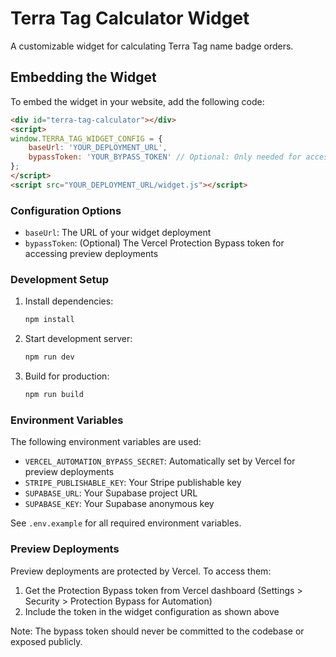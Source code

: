# Terra Tag Calculator Widget

A customizable widget for calculating Terra Tag name badge orders.

## Embedding the Widget

To embed the widget in your website, add the following code:

```html
<div id="terra-tag-calculator"></div>
<script>
window.TERRA_TAG_WIDGET_CONFIG = {
    baseUrl: 'YOUR_DEPLOYMENT_URL',
    bypassToken: 'YOUR_BYPASS_TOKEN' // Optional: Only needed for accessing preview deployments
};
</script>
<script src="YOUR_DEPLOYMENT_URL/widget.js"></script>
```

### Configuration Options

- `baseUrl`: The URL of your widget deployment
- `bypassToken`: (Optional) The Vercel Protection Bypass token for accessing preview deployments

### Development Setup

1. Install dependencies:
   ```bash
   npm install
   ```

2. Start development server:
   ```bash
   npm run dev
   ```

3. Build for production:
   ```bash
   npm run build
   ```

### Environment Variables

The following environment variables are used:

- `VERCEL_AUTOMATION_BYPASS_SECRET`: Automatically set by Vercel for preview deployments
- `STRIPE_PUBLISHABLE_KEY`: Your Stripe publishable key
- `SUPABASE_URL`: Your Supabase project URL
- `SUPABASE_KEY`: Your Supabase anonymous key

See `.env.example` for all required environment variables.

### Preview Deployments

Preview deployments are protected by Vercel. To access them:

1. Get the Protection Bypass token from Vercel dashboard (Settings > Security > Protection Bypass for Automation)
2. Include the token in the widget configuration as shown above

Note: The bypass token should never be committed to the codebase or exposed publicly. 